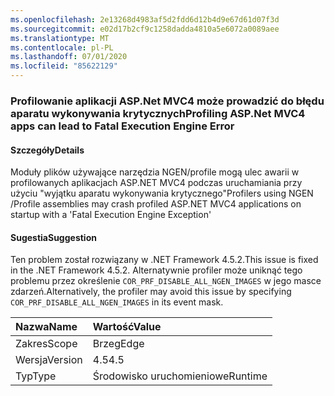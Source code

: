 ```yaml
---
ms.openlocfilehash: 2e13268d4983af5d2fdd6d12b4d9e67d61d07f3d
ms.sourcegitcommit: e02d17b2cf9c1258dadda4810a5e6072a0089aee
ms.translationtype: MT
ms.contentlocale: pl-PL
ms.lasthandoff: 07/01/2020
ms.locfileid: "85622129"
---
```

### <a name="profiling-aspnet-mvc4-apps-can-lead-to-fatal-execution-engine-error"></a><span data-ttu-id="d349c-101">Profilowanie aplikacji ASP.Net MVC4 może prowadzić do błędu aparatu wykonywania krytycznych</span><span class="sxs-lookup"><span data-stu-id="d349c-101">Profiling ASP.Net MVC4 apps can lead to Fatal Execution Engine Error</span></span>

#### <a name="details"></a><span data-ttu-id="d349c-102">Szczegóły</span><span class="sxs-lookup"><span data-stu-id="d349c-102">Details</span></span>

<span data-ttu-id="d349c-103">Moduły plików używające narzędzia NGEN/profile mogą ulec awarii w profilowanych aplikacjach ASP.NET MVC4 podczas uruchamiania przy użyciu "wyjątku aparatu wykonywania krytycznego"</span><span class="sxs-lookup"><span data-stu-id="d349c-103">Profilers using NGEN /Profile assemblies may crash profiled ASP.NET MVC4 applications on startup with a 'Fatal Execution Engine Exception'</span></span>

#### <a name="suggestion"></a><span data-ttu-id="d349c-104">Sugestia</span><span class="sxs-lookup"><span data-stu-id="d349c-104">Suggestion</span></span>

<span data-ttu-id="d349c-105">Ten problem został rozwiązany w .NET Framework 4.5.2.</span><span class="sxs-lookup"><span data-stu-id="d349c-105">This issue is fixed in the .NET Framework 4.5.2.</span></span> <span data-ttu-id="d349c-106">Alternatywnie profiler może uniknąć tego problemu przez określenie <code>COR_PRF_DISABLE_ALL_NGEN_IMAGES</code> w jego masce zdarzeń.</span><span class="sxs-lookup"><span data-stu-id="d349c-106">Alternatively, the profiler may avoid this issue by specifying <code>COR_PRF_DISABLE_ALL_NGEN_IMAGES</code> in its event mask.</span></span>

| <span data-ttu-id="d349c-107">Nazwa</span><span class="sxs-lookup"><span data-stu-id="d349c-107">Name</span></span>    | <span data-ttu-id="d349c-108">Wartość</span><span class="sxs-lookup"><span data-stu-id="d349c-108">Value</span></span>       |
|:--------|:------------|
| <span data-ttu-id="d349c-109">Zakres</span><span class="sxs-lookup"><span data-stu-id="d349c-109">Scope</span></span>   |<span data-ttu-id="d349c-110">Brzeg</span><span class="sxs-lookup"><span data-stu-id="d349c-110">Edge</span></span>|
|<span data-ttu-id="d349c-111">Wersja</span><span class="sxs-lookup"><span data-stu-id="d349c-111">Version</span></span>|<span data-ttu-id="d349c-112">4.5</span><span class="sxs-lookup"><span data-stu-id="d349c-112">4.5</span></span>|
|<span data-ttu-id="d349c-113">Typ</span><span class="sxs-lookup"><span data-stu-id="d349c-113">Type</span></span>|<span data-ttu-id="d349c-114">Środowisko uruchomieniowe</span><span class="sxs-lookup"><span data-stu-id="d349c-114">Runtime</span></span>|
